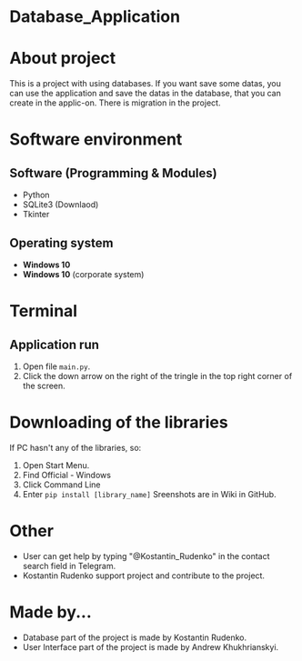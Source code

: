 # Database_Application
# About project
This is a project with using databases. If you want save some datas, you can use the application
and save the datas in the database, that you can create in the applic-on. There is migration in the
project.

# Software environment
  ## Software (Programming & Modules)
  * Python
  * SQLite3 (Downlaod)
  * Tkinter
  ## Operating system
  * **Windows 10**
  * **Windows 10** (corporate system)
# Terminal
   ## Application run
   1. Open file `main.py`.
   2. Click the down arrow on the right of the tringle in the top right corner of the screen.
# Downloading of the libraries
   If PC hasn't any of the libraries, so:
   1. Open Start Menu.
   2. Find Official - Windows
   3. Click Command Line
   4. Enter `pip install [library_name]`
   Sreenshots are in Wiki in GitHub.
# Other
* User can get help by typing "@Kostantin_Rudenko" in the contact search field in Telegram.
* Kostantin Rudenko support project and contribute to the project.
# Made by...
* Database part of the project is made by Kostantin Rudenko.
* User Interface part of the project is made by Andrew Khukhrianskyi.